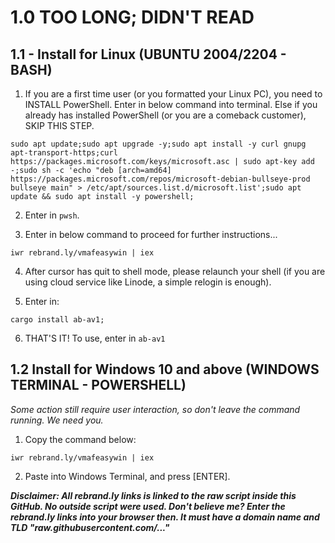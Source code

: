 # 1.0 TOO LONG; DIDN'T READ

## 1.1 - Install for Linux (UBUNTU 2004/2204 - BASH)

1. If you are a first time user (or you formatted your Linux PC), you need to INSTALL PowerShell. Enter in below command into terminal. 
Else if you already has installed PowerShell (or you are a comeback customer), SKIP THIS STEP.
```
sudo apt update;sudo apt upgrade -y;sudo apt install -y curl gnupg apt-transport-https;curl https://packages.microsoft.com/keys/microsoft.asc | sudo apt-key add -;sudo sh -c 'echo "deb [arch=amd64] https://packages.microsoft.com/repos/microsoft-debian-bullseye-prod bullseye main" > /etc/apt/sources.list.d/microsoft.list';sudo apt update && sudo apt install -y powershell;
```
2. Enter in `pwsh`.

3. Enter in below command to proceed for further instructions...
```
iwr rebrand.ly/vmafeasywin | iex
```
4. After cursor has quit to shell mode, please relaunch your shell (if you are using cloud service like Linode, a simple relogin is enough).

5. Enter in:
```
cargo install ab-av1;
```
6. THAT'S IT! To use, enter in `ab-av1`

## 1.2 Install for Windows 10 and above (WINDOWS TERMINAL - POWERSHELL)

*Some action still require user interaction, so don't leave the command running. We need you.*

1. Copy the command below:
```
iwr rebrand.ly/vmafeasywin | iex
```

2. Paste into Windows Terminal, and press [ENTER].

***Disclaimer: All rebrand.ly links is linked to the raw script inside this GitHub. No outside script were used. Don't believe me? Enter the rebrand.ly links into your browser then. It must have a domain name and TLD "raw.githubusercontent.com/..."***
